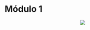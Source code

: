 # Módulo 1

<div align="center">
<div align="center"><img src= "https://media.discordapp.net/attachments/1226295631396605952/1226310405421269064/DER.png?ex=66244d90&is=6611d890&hm=a80809f0d2316ffdd6c39f2af278b093664cf30728c7c91fe75bd18c9045b548&=&format=webp&quality=lossless"/></div>
</div>
